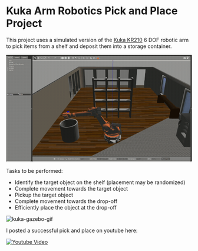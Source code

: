[//]: # (Image References)
[kuka]: ./images/Selection_055.png

# Kuka Arm Robotics Pick and Place Project

This project uses a simulated version of the [Kuka KR210](https://www.kuka.com/en-us/products/robotics-systems/industrial-robots/kr-210-2-f-exclusive) 6 DOF robotic arm to pick items from a shelf and deposit them into a storage container.

![Kuka Gazebo][kuka]

Tasks to be performed:

* Identify the target object on the shelf (placement may be randomized)
* Complete movement towards the target object
* Pickup the target object
* Complete movement towards the drop-off 
* Efficiently place the object at the drop-off

![kuka-gazebo-gif](https://github.com/WolfeTyler/Kuka-Arm-Robotics-Challenge-Project/blob/master/images/req-challenge.gif)

I posted a successful pick and place on youtube here:

[![Youtube Video](http://img.youtube.com/vi/odLVMeGWJ18/0.jpg)](https://youtu.be/R3zy9lVtCY0)

